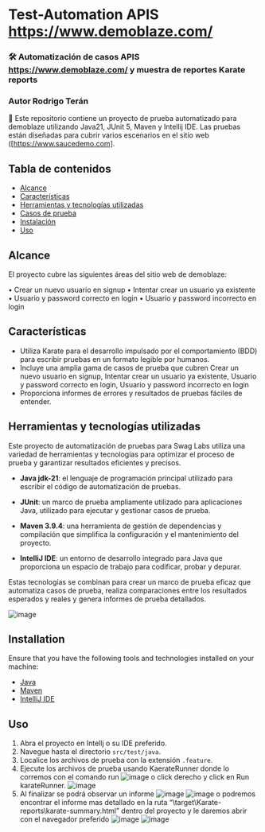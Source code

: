 # Test-Automation APIS https://www.demoblaze.com/
### 🛠  Automatización de casos APIS https://www.demoblaze.com/ y muestra de reportes Karate reports
### Autor Rodrigo Terán

📢 
Este repositorio contiene un proyecto de prueba automatizado para demoblaze utilizando Java21, JUnit 5, Maven y Intellij IDE. Las pruebas están diseñadas para cubrir varios escenarios en el sitio web ([https://www.saucedemo.com].
## Tabla de contenidos


- [Alcance](#Alcance)
- [Características](#Características)
- [Herramientas y tecnologías utilizadas](#Herramientas-y-tecnologías-utilizadas)
- [Casos de prueba](#Casos-de-prueba)
- [Instalación](#Instalación)
- [Uso](#Uso)

## Alcance

El proyecto cubre las siguientes áreas del sitio web de demoblaze:

• Crear un nuevo usuario en signup
• Intentar crear un usuario ya existente
• Usuario y password correcto en login
• Usuario y password incorrecto en login
## Características

- Utiliza Karate para el desarrollo impulsado por el comportamiento (BDD) para escribir pruebas en un formato legible por humanos.
- Incluye una amplia gama de casos de prueba que cubren Crear un nuevo usuario en signup, Intentar crear un usuario ya existente, Usuario y password correcto en login, Usuario y password incorrecto en login
- Proporciona informes de errores y resultados de pruebas fáciles de entender.


## Herramientas y tecnologías utilizadas

Este proyecto de automatización de pruebas para Swag Labs utiliza una variedad de herramientas y tecnologías para optimizar el proceso de prueba y garantizar resultados eficientes y precisos.

- **Java jdk-21**: el lenguaje de programación principal utilizado para escribir el código de automatización de pruebas.

- **JUnit**: un marco de prueba ampliamente utilizado para aplicaciones Java, utilizado para ejecutar y gestionar casos de prueba.

- **Maven 3.9.4**: una herramienta de gestión de dependencias y compilación que simplifica la configuración y el mantenimiento del proyecto.

- **IntelliJ IDE**: un entorno de desarrollo integrado para Java que proporciona un espacio de trabajo para codificar, probar y depurar.

Estas tecnologías se combinan para crear un marco de prueba eficaz que automatiza casos de prueba, realiza comparaciones entre los resultados esperados y reales y genera informes de prueba detallados.

![image](https://github.com/ttbr101081/APISDEMOBLAZE/assets/79415192/6cca002c-82a3-4376-9141-edc801a9454b)



## Installation

Ensure that you have the following tools and technologies installed on your machine:

- [Java](https://www.java.com/en/download/)
- [Maven](https://maven.apache.org/install.html)
- [IntelliJ IDE](https://www.jetbrains.com/idea/download/other.html)

## Uso

1. Abra el proyecto en Intellj o su IDE preferido.
2. Navegue hasta el directorio `src/test/java`.
3. Localice los archivos de prueba con la extensión `.feature`.
4. Ejecute los archivos de prueba usando KaerateRunner donde lo corremos con el comando run
  ![image](https://github.com/ttbr101081/APISDEMOBLAZE/assets/79415192/18a80540-6b32-4aa2-b54b-aa049ca491f0)
  o click derecho y click en Run karateRunner.
![image](https://github.com/ttbr101081/APISDEMOBLAZE/assets/79415192/bad9eb0a-7fe1-4c82-9f9c-49f56b9a6c42)
6. Al finalizar se podrá observar un informe
![image](https://github.com/ttbr101081/APISDEMOBLAZE/assets/79415192/efa7be71-97d4-49bd-87d1-01c92cf01ef6)
![image](https://github.com/ttbr101081/APISDEMOBLAZE/assets/79415192/6cca002c-82a3-4376-9141-edc801a9454b)
o podremos encontrar el informe mas detallado en la ruta “\target\Karate-reports\karate-summary.html” dentro del proyecto y le daremos abrir con el navegador preferido
![image](https://github.com/ttbr101081/APISDEMOBLAZE/assets/79415192/d86ee90e-3194-47dc-9629-486626e82789)
![image](https://github.com/ttbr101081/APISDEMOBLAZE/assets/79415192/6cca002c-82a3-4376-9141-edc801a9454b)



